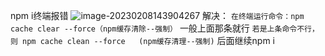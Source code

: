 npm i终端报错
![image-20230208143904267](\img\image-20230208143904267.png)
解决：
`在终端运行命令：npm cache clear --force（npm缓存清除--强制）`
一般上面那条就行
`若是上条命令不行，则 npm cache clean --force   (npm缓存清理--强制)`
后面继续npm i